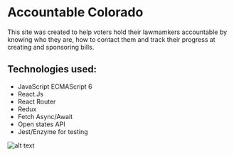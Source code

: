 # Accountable Colorado

This site was created to help voters hold their lawmamkers accountable by knowing who they are, how to contact them and track their progress at creating and sponsoring bills. 

## Technologies used: 
* JavaScript ECMAScript 6
* React.Js
* React Router
* Redux 
* Fetch Async/Await
* Open states API
* Jest/Enzyme for testing

![alt text](https://github.com/mariastlouis/weathrly/blob/master/lib/weatherly_demo.gif)


